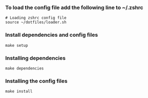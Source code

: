 ### To load the config file add the following line to ~/.zshrc

```
# Loading zshrc config file
source ~/dotfiles/loader.sh
```

### Install dependencies and config files

```
make setup
```

### Installing dependencies

```
make dependencies
```

### Installing the config files

```
make install
```
